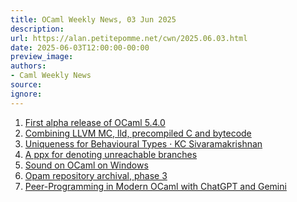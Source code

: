 ```yaml
---
title: OCaml Weekly News, 03 Jun 2025
description:
url: https://alan.petitepomme.net/cwn/2025.06.03.html
date: 2025-06-03T12:00:00-00:00
preview_image:
authors:
- Caml Weekly News
source:
ignore:
---
```


<ol><li><a href="https://alan.petitepomme.net/cwn/2025.06.03.html#1">First alpha release of OCaml 5.4.0</a></li><li><a href="https://alan.petitepomme.net/cwn/2025.06.03.html#2">Combining LLVM MC, lld, precompiled C and bytecode</a></li><li><a href="https://alan.petitepomme.net/cwn/2025.06.03.html#3">Uniqueness for Behavioural Types · KC Sivaramakrishnan</a></li><li><a href="https://alan.petitepomme.net/cwn/2025.06.03.html#4">A ppx for denoting unreachable branches</a></li><li><a href="https://alan.petitepomme.net/cwn/2025.06.03.html#5">Sound on OCaml on Windows</a></li><li><a href="https://alan.petitepomme.net/cwn/2025.06.03.html#6">Opam repository archival, phase 3</a></li><li><a href="https://alan.petitepomme.net/cwn/2025.06.03.html#7">Peer-Programming in Modern OCaml with ChatGPT and Gemini</a></li></ol>
